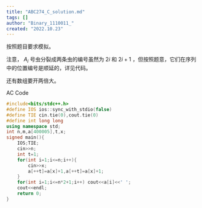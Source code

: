 ```yaml
---
title: "ABC274_C_solution.md"
tags: []
author: "Binary_1110011_"
created: "2022.10.23"
---
```


按照题目要求模拟。

注意， $A_i$ 号虫分裂成两条虫的编号虽然为 $2i$ 和 $2i+1$ ，但按照题意，它们在序列中的位置编号是顺延的，详见代码。

还有数组要开两倍大。

AC Code

```c++
#include<bits/stdc++.h>
#define IOS ios::sync_with_stdio(false)
#define TIE cin.tie(0),cout.tie(0) 
#define int long long
using namespace std;
int n,m,a[400005],t,x;
signed main(){
	IOS;TIE;
	cin>>n;
	int t=1;
	for(int i=1;i<=n;i++){
		cin>>x;
		a[++t]=a[x]+1,a[++t]=a[x]+1;
	}
	for(int i=1;i<=n*2+1;i++) cout<<a[i]<<' ';
	cout<<endl;
	return 0;
} 

```

